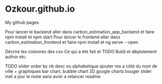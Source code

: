 # Ozkour.github.io
My github pages


Pour lancer le backend aller dans carbon_estimation_app_backend et faire npm install et npm start
Pour lancer le frontend aller dans carbon_estimation_frontend et faire npm install et ng serve --open

Décrire les colonnes des csv
Ce qui a été fait et TODO
Build et déploiement
author etc.

TODO
slider order by nb desc ou alphabetique
ajouter res a côté du nom de ville + graphiques bar chart, bubble chart 2D google charts
bouger slider met a jour le reste sans avoir a relancer
readme